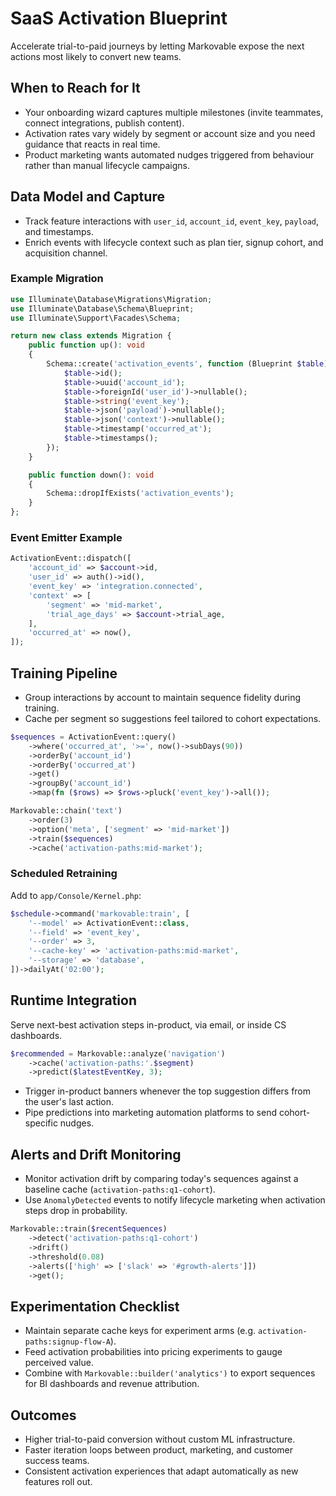 # SaaS Activation Blueprint

Accelerate trial-to-paid journeys by letting Markovable expose the next actions most likely to convert new teams.

## When to Reach for It
- Your onboarding wizard captures multiple milestones (invite teammates, connect integrations, publish content).
- Activation rates vary widely by segment or account size and you need guidance that reacts in real time.
- Product marketing wants automated nudges triggered from behaviour rather than manual lifecycle campaigns.

## Data Model and Capture
- Track feature interactions with `user_id`, `account_id`, `event_key`, `payload`, and timestamps.
- Enrich events with lifecycle context such as plan tier, signup cohort, and acquisition channel.

### Example Migration
```php
use Illuminate\Database\Migrations\Migration;
use Illuminate\Database\Schema\Blueprint;
use Illuminate\Support\Facades\Schema;

return new class extends Migration {
    public function up(): void
    {
        Schema::create('activation_events', function (Blueprint $table) {
            $table->id();
            $table->uuid('account_id');
            $table->foreignId('user_id')->nullable();
            $table->string('event_key');
            $table->json('payload')->nullable();
            $table->json('context')->nullable();
            $table->timestamp('occurred_at');
            $table->timestamps();
        });
    }

    public function down(): void
    {
        Schema::dropIfExists('activation_events');
    }
};
```

### Event Emitter Example
```php
ActivationEvent::dispatch([
    'account_id' => $account->id,
    'user_id' => auth()->id(),
    'event_key' => 'integration.connected',
    'context' => [
        'segment' => 'mid-market',
        'trial_age_days' => $account->trial_age,
    ],
    'occurred_at' => now(),
]);
```

## Training Pipeline
- Group interactions by account to maintain sequence fidelity during training.
- Cache per segment so suggestions feel tailored to cohort expectations.

```php
$sequences = ActivationEvent::query()
    ->where('occurred_at', '>=', now()->subDays(90))
    ->orderBy('account_id')
    ->orderBy('occurred_at')
    ->get()
    ->groupBy('account_id')
    ->map(fn ($rows) => $rows->pluck('event_key')->all());

Markovable::chain('text')
    ->order(3)
    ->option('meta', ['segment' => 'mid-market'])
    ->train($sequences)
    ->cache('activation-paths:mid-market');
```

### Scheduled Retraining
Add to `app/Console/Kernel.php`:
```php
$schedule->command('markovable:train', [
    '--model' => ActivationEvent::class,
    '--field' => 'event_key',
    '--order' => 3,
    '--cache-key' => 'activation-paths:mid-market',
    '--storage' => 'database',
])->dailyAt('02:00');
```

## Runtime Integration
Serve next-best activation steps in-product, via email, or inside CS dashboards.

```php
$recommended = Markovable::analyze('navigation')
    ->cache('activation-paths:'.$segment)
    ->predict($latestEventKey, 3);
```

- Trigger in-product banners whenever the top suggestion differs from the user's last action.
- Pipe predictions into marketing automation platforms to send cohort-specific nudges.

## Alerts and Drift Monitoring
- Monitor activation drift by comparing today's sequences against a baseline cache (`activation-paths:q1-cohort`).
- Use `AnomalyDetected` events to notify lifecycle marketing when activation steps drop in probability.

```php
Markovable::train($recentSequences)
    ->detect('activation-paths:q1-cohort')
    ->drift()
    ->threshold(0.08)
    ->alerts(['high' => ['slack' => '#growth-alerts']])
    ->get();
```

## Experimentation Checklist
- Maintain separate cache keys for experiment arms (e.g. `activation-paths:signup-flow-A`).
- Feed activation probabilities into pricing experiments to gauge perceived value.
- Combine with `Markovable::builder('analytics')` to export sequences for BI dashboards and revenue attribution.

## Outcomes
- Higher trial-to-paid conversion without custom ML infrastructure.
- Faster iteration loops between product, marketing, and customer success teams.
- Consistent activation experiences that adapt automatically as new features roll out.
